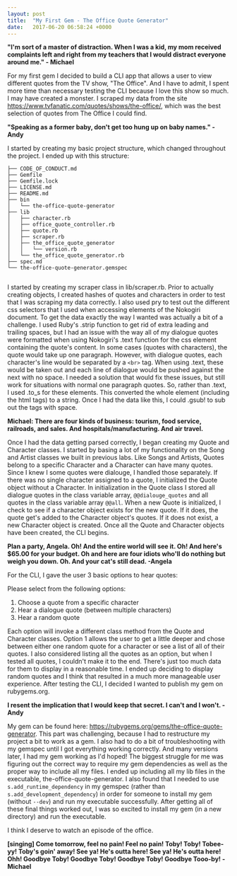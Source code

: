 ```yaml
---
layout: post
title:  "My First Gem - The Office Quote Generator"
date:   2017-06-20 06:58:24 +0000
---
```


 
**"I'm sort of a master of distraction. When I was a kid, my mom received complaints left and right from my teachers that I would distract everyone around me." - Michael**
 
 
For my first gem I decided to build a CLI app that allows a user to view different quotes from the TV show, "The Office".  And I have to admit, I spent more time than necessary testing the CLI because I love this show so much.  I may have created a monster.  I scraped my data from the site https://www.tvfanatic.com/quotes/shows/the-office/, which was the best selection of quotes from The Office I could find.  
 
**"Speaking as a former baby, don't get too hung up on baby names." -Andy**
 
I started by creating my basic project structure, which changed throughout the project.  I ended up with this structure:
 
```
├── CODE_OF_CONDUCT.md
├── Gemfile
├── Gemfile.lock
├── LICENSE.md
├── README.md
├── bin
│   └── the-office-quote-generator
├── lib
│   ├── character.rb
│   ├── office_quote_controller.rb
│   ├── quote.rb
│   ├── scraper.rb
│   ├── the_office_quote_generator
│   │   └── version.rb
│   └── the_office_quote_generator.rb
├── spec.md
└── the-office-quote-generator.gemspec
 
```
 
I started by creating my scraper class in lib/scraper.rb.  Prior to actually creating objects, I created hashes of quotes and characters in order to test that I was scraping my data correctly.  I also used pry to test out the different css selectors that I used when accessing elements of the Nokogiri document.  To get the data exactly the way I wanted was actually a bit of a challenge.  I used Ruby's .strip function to get rid of extra leading and trailing spaces, but I had an issue with the way all of my dialogue quotes were formatted when using Nokogiri's .text function for the css element containing the quote's content.  In some cases (quotes with characters), the quote would take up one paragraph.  However, with dialogue quotes, each character's line would be separated by a `<br>` tag.  When using .text, these would be taken out and each line of dialogue would be pushed against the next with no space.  I needed a solution that would fix these issues, but still work for situations with normal one paragraph quotes.  So, rather than .text, I used .to_s for these elements.  This converted the whole element (including the html tags) to a string.  Once I had the data like this, I could .gsub! to sub out the tags with space.  
 
**Michael: There are four kinds of business: tourism, food service, railroads, and sales. And hospitals/manufacturing. And air travel.**
 
Once I had the data getting parsed correctly, I began creating my Quote and Character classes.  I started by basing a lot of my functionality on the Song and Artist classes we built in previous labs.  Like Songs and Artists, Quotes belong to a specific Character and a Character can have many quotes.  Since I knew I some quotes were dialouge, I handled those separately.  If there was no single character assigned to a quote, I initialized the Quote object without a Character.  In initialization in the Quote class I stored all dialogue quotes in the class variable array, `@@dialouge_quotes` and all quotes in the class variable array `@@all`.  When a new Quote is initialized, I check to see if a character object exists for the new quote.  If it does, the quote get's added to the Character object's quotes.  If it does not exist, a new Character object is created. Once all the Quote and Character objects have been created, the CLI begins.  
 
**Plan a party, Angela. Oh! And the entire world will see it. Oh! And here's $65.00 for your budget. Oh and here are four idiots who'll do nothing but weigh you down. Oh. And your cat's still dead. -Angela**
 
For the CLI, I gave the user 3 basic options to hear quotes: 
 
Please select from the following options: 
1. Choose a quote from a specific character
2. Hear a dialogue quote (between multiple characters)
3. Hear a random quote
 
Each option will invoke a different class method from the Quote and Character classes.  Option 1 allows the user to get a little deeper and chose between either one random quote for a character or see a list of all of their quotes.  I also considered listing all the quotes as an option, but when I tested all quotes, I couldn't make it to the end.  There's just too much data for them to display in a reasonable time.  I ended up deciding to display random quotes and I think that resulted in a much more manageable user experience.  After testing the CLI, I decided I wanted to publish my gem on rubygems.org.   
 
**I resent the implication that I would keep that secret. I can't and I won't. -Andy**
 
My gem can be found here: https://rubygems.org/gems/the-office-quote-generator.  This part was challenging, because I had to restructure my project a bit to work as a gem.  I also had to do a bit of troubleshooting with my gemspec until I got everything working correctly.  And many versions later, I had my gem working as I'd hoped!  The biggest struggle for me was figuring out the correct way to require my gem dependencies as well as the proper way to include all my files.  I ended up including all my lib files in the executable, the-office-quote-generator.  I also found that I needed to use `s.add_runtime_dependency` in my gemspec (rather than `s.add_development_dependency`) in order for someone to install my gem (without `--dev`) and run my executable successfully.  After getting all of these final things worked out, I was so excited to install my gem (in a new directory) and run the executable.  
 
I think I deserve to watch an episode of the office. 
 
**[singing] Come tomorrow, feel no pain! Feel no pain! Toby! Toby! Tobee-yy! Toby's goin' away! See ya! He's outta here! See ya! He's outta here! Ohh! Goodbye Toby! Goodbye Toby! Goodbye Toby! Goodbye Tooo-by! -Michael**
 

